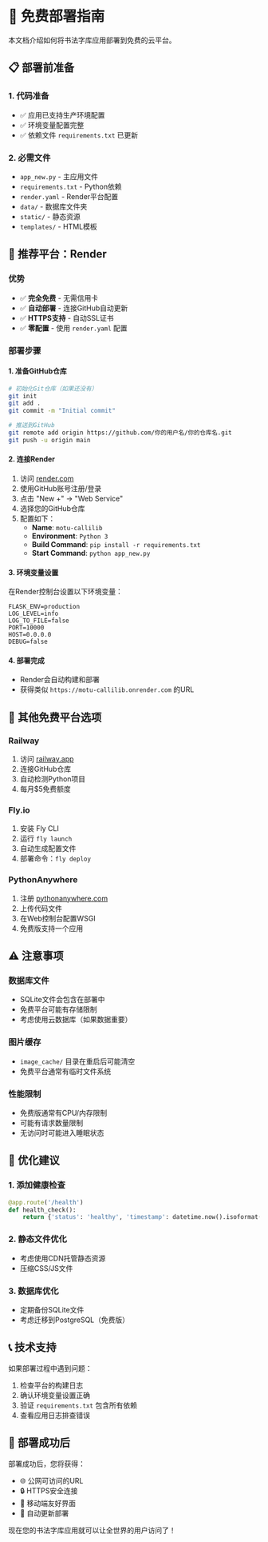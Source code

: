 # 🚀 免费部署指南

本文档介绍如何将书法字库应用部署到免费的云平台。

## 📋 部署前准备

### 1. 代码准备
- ✅ 应用已支持生产环境配置
- ✅ 环境变量配置完整
- ✅ 依赖文件 `requirements.txt` 已更新

### 2. 必需文件
- `app_new.py` - 主应用文件
- `requirements.txt` - Python依赖
- `render.yaml` - Render平台配置
- `data/` - 数据库文件夹
- `static/` - 静态资源
- `templates/` - HTML模板

## 🌟 推荐平台：Render

### 优势
- ✅ **完全免费** - 无需信用卡
- ✅ **自动部署** - 连接GitHub自动更新
- ✅ **HTTPS支持** - 自动SSL证书
- ✅ **零配置** - 使用 `render.yaml` 配置

### 部署步骤

#### 1. 准备GitHub仓库
```bash
# 初始化Git仓库（如果还没有）
git init
git add .
git commit -m "Initial commit"

# 推送到GitHub
git remote add origin https://github.com/你的用户名/你的仓库名.git
git push -u origin main
```

#### 2. 连接Render
1. 访问 [render.com](https://render.com)
2. 使用GitHub账号注册/登录
3. 点击 "New +" → "Web Service"
4. 选择您的GitHub仓库
5. 配置如下：
   - **Name**: `motu-callilib`
   - **Environment**: `Python 3`
   - **Build Command**: `pip install -r requirements.txt`
   - **Start Command**: `python app_new.py`

#### 3. 环境变量设置
在Render控制台设置以下环境变量：
```
FLASK_ENV=production
LOG_LEVEL=info
LOG_TO_FILE=false
PORT=10000
HOST=0.0.0.0
DEBUG=false
```

#### 4. 部署完成
- Render会自动构建和部署
- 获得类似 `https://motu-callilib.onrender.com` 的URL

## 🔄 其他免费平台选项

### Railway
1. 访问 [railway.app](https://railway.app)
2. 连接GitHub仓库
3. 自动检测Python项目
4. 每月$5免费额度

### Fly.io
1. 安装 Fly CLI
2. 运行 `fly launch`
3. 自动生成配置文件
4. 部署命令：`fly deploy`

### PythonAnywhere
1. 注册 [pythonanywhere.com](https://pythonanywhere.com)
2. 上传代码文件
3. 在Web控制台配置WSGI
4. 免费版支持一个应用

## ⚠️ 注意事项

### 数据库文件
- SQLite文件会包含在部署中
- 免费平台可能有存储限制
- 考虑使用云数据库（如果数据重要）

### 图片缓存
- `image_cache/` 目录在重启后可能清空
- 免费平台通常有临时文件系统

### 性能限制
- 免费版通常有CPU/内存限制
- 可能有请求数量限制
- 无访问时可能进入睡眠状态

## 🔧 优化建议

### 1. 添加健康检查
```python
@app.route('/health')
def health_check():
    return {'status': 'healthy', 'timestamp': datetime.now().isoformat()}
```

### 2. 静态文件优化
- 考虑使用CDN托管静态资源
- 压缩CSS/JS文件

### 3. 数据库优化
- 定期备份SQLite文件
- 考虑迁移到PostgreSQL（免费版）

## 📞 技术支持

如果部署过程中遇到问题：
1. 检查平台的构建日志
2. 确认环境变量设置正确
3. 验证 `requirements.txt` 包含所有依赖
4. 查看应用日志排查错误

## 🎯 部署成功后

部署成功后，您将获得：
- 🌐 公网可访问的URL
- 🔒 HTTPS安全连接
- 📱 移动端友好界面
- 🔄 自动更新部署

现在您的书法字库应用就可以让全世界的用户访问了！
